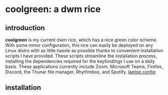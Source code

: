 # coolgreen: a dwm rice
## introduction
**coolgreen** is my current dwm rice, which has a nice green color scheme. With some minor configuration, this rice can easily be deployed on any Linux distro with as little hassle as possible thanks to convenient installation scripts I have provided. These scripts streamline the installation process, installing the dependencies required for the keybindings I use on a daily basis. These applications currently include Zoom, Microsoft Teams, Firefox, Discord, the Thunar file manager, Rhythmbox, and Spotify.
[laptop config](https://i.imgur.com/MIzee9C.png)

## installation

